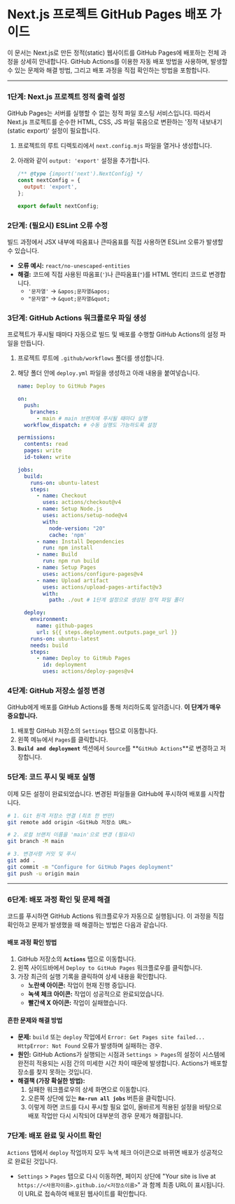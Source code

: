 # Next.js 프로젝트 GitHub Pages 배포 가이드

이 문서는 Next.js로 만든 정적(static) 웹사이트를 GitHub Pages에 배포하는 전체 과정을 상세히 안내합니다. GitHub Actions를 이용한 자동 배포 방법을 사용하며, 발생할 수 있는 문제와 해결 방법, 그리고 배포 과정을 직접 확인하는 방법을 포함합니다.

---

### 1단계: Next.js 프로젝트 정적 출력 설정

GitHub Pages는 서버를 실행할 수 없는 정적 파일 호스팅 서비스입니다. 따라서 Next.js 프로젝트를 순수한 HTML, CSS, JS 파일 묶음으로 변환하는 '정적 내보내기(static export)' 설정이 필요합니다.

1.  프로젝트의 루트 디렉토리에서 `next.config.mjs` 파일을 열거나 생성합니다.
2.  아래와 같이 `output: 'export'` 설정을 추가합니다.

    ```javascript
    /** @type {import('next').NextConfig} */
    const nextConfig = {
      output: 'export',
    };

    export default nextConfig;
    ```

### 2단계: (필요시) ESLint 오류 수정

빌드 과정에서 JSX 내부에 따옴표나 큰따옴표를 직접 사용하면 ESLint 오류가 발생할 수 있습니다.

-   **오류 예시:** `react/no-unescaped-entities`
-   **해결:** 코드에 직접 사용된 따옴표(`'`)나 큰따옴표(`"`)를 HTML 엔티티 코드로 변경합니다.
    -   `'문자열'` → `&apos;문자열&apos;`
    -   `"문자열"` → `&quot;문자열&quot;`

### 3단계: GitHub Actions 워크플로우 파일 생성

프로젝트가 푸시될 때마다 자동으로 빌드 및 배포를 수행할 GitHub Actions의 설정 파일을 만듭니다.

1.  프로젝트 루트에 `.github/workflows` 폴더를 생성합니다.
2.  해당 폴더 안에 `deploy.yml` 파일을 생성하고 아래 내용을 붙여넣습니다.

    ```yaml
    name: Deploy to GitHub Pages

    on:
      push:
        branches:
          - main # main 브랜치에 푸시될 때마다 실행
      workflow_dispatch: # 수동 실행도 가능하도록 설정

    permissions:
      contents: read
      pages: write
      id-token: write

    jobs:
      build:
        runs-on: ubuntu-latest
        steps:
          - name: Checkout
            uses: actions/checkout@v4
          - name: Setup Node.js
            uses: actions/setup-node@v4
            with:
              node-version: "20"
              cache: 'npm'
          - name: Install Dependencies
            run: npm install
          - name: Build
            run: npm run build
          - name: Setup Pages
            uses: actions/configure-pages@v4
          - name: Upload artifact
            uses: actions/upload-pages-artifact@v3
            with:
              path: ./out # 1단계 설정으로 생성된 정적 파일 폴더

      deploy:
        environment:
          name: github-pages
          url: ${{ steps.deployment.outputs.page_url }}
        runs-on: ubuntu-latest
        needs: build
        steps:
          - name: Deploy to GitHub Pages
            id: deployment
            uses: actions/deploy-pages@v4
    ```

### 4단계: GitHub 저장소 설정 변경

GitHub에게 배포를 GitHub Actions를 통해 처리하도록 알려줍니다. **이 단계가 매우 중요합니다.**

1.  배포할 GitHub 저장소의 `Settings` 탭으로 이동합니다.
2.  왼쪽 메뉴에서 `Pages`를 클릭합니다.
3.  **`Build and deployment`** 섹션에서 `Source`를 **`GitHub Actions`**로 변경하고 저장합니다.

### 5단계: 코드 푸시 및 배포 실행

이제 모든 설정이 완료되었습니다. 변경된 파일들을 GitHub에 푸시하여 배포를 시작합니다.

```bash
# 1. Git 원격 저장소 연결 (최초 한 번만)
git remote add origin <GitHub 저장소 URL>

# 2. 로컬 브랜치 이름을 'main'으로 변경 (필요시)
git branch -M main

# 3. 변경사항 커밋 및 푸시
git add .
git commit -m "Configure for GitHub Pages deployment"
git push -u origin main
```

---

### 6단계: 배포 과정 확인 및 문제 해결

코드를 푸시하면 GitHub Actions 워크플로우가 자동으로 실행됩니다. 이 과정을 직접 확인하고 문제가 발생했을 때 해결하는 방법은 다음과 같습니다.

#### 배포 과정 확인 방법

1.  GitHub 저장소의 **`Actions`** 탭으로 이동합니다.
2.  왼쪽 사이드바에서 `Deploy to GitHub Pages` 워크플로우를 클릭합니다.
3.  가장 최근의 실행 기록을 클릭하여 상세 내용을 확인합니다.
    -   **노란색 아이콘:** 작업이 현재 진행 중입니다.
    -   **녹색 체크 아이콘:** 작업이 성공적으로 완료되었습니다.
    -   **빨간색 X 아이콘:** 작업이 실패했습니다.

#### 흔한 문제와 해결 방법

-   **문제:** `build` 또는 `deploy` 작업에서 `Error: Get Pages site failed... HttpError: Not Found` 오류가 발생하며 실패하는 경우.
-   **원인:** GitHub Actions가 실행되는 시점과 `Settings > Pages`의 설정이 시스템에 완전히 적용되는 시점 간의 미세한 시간 차이 때문에 발생합니다. Actions가 배포할 장소를 찾지 못하는 것입니다.
-   **해결책 (가장 확실한 방법):**
    1.  실패한 워크플로우의 상세 화면으로 이동합니다.
    2.  오른쪽 상단에 있는 **`Re-run all jobs`** 버튼을 클릭합니다.
    3.  이렇게 하면 코드를 다시 푸시할 필요 없이, 올바르게 적용된 설정을 바탕으로 배포 작업만 다시 시작되어 대부분의 경우 문제가 해결됩니다.

### 7단계: 배포 완료 및 사이트 확인

`Actions` 탭에서 `deploy` 작업까지 모두 녹색 체크 아이콘으로 바뀌면 배포가 성공적으로 완료된 것입니다.

-   `Settings` > `Pages` 탭으로 다시 이동하면, 페이지 상단에 "Your site is live at `https://<사용자이름>.github.io/<저장소이름>`" 과 함께 최종 URL이 표시됩니다. 이 URL로 접속하여 배포된 웹사이트를 확인합니다.
